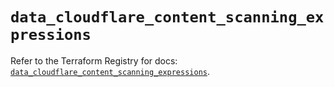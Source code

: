 # `data_cloudflare_content_scanning_expressions`

Refer to the Terraform Registry for docs: [`data_cloudflare_content_scanning_expressions`](https://registry.terraform.io/providers/cloudflare/cloudflare/5.2.0/docs/data-sources/content_scanning_expressions).
